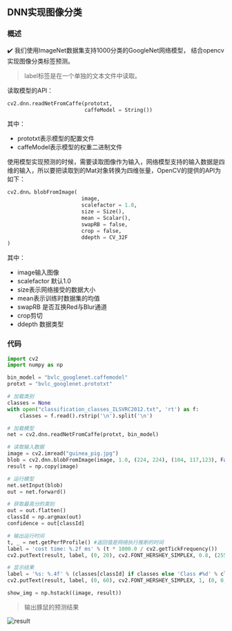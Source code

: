 ## DNN实现图像分类

### 概述

 ✔️ 我们使用ImageNet数据集支持1000分类的GoogleNet网络模型， 结合opencv实现图像分类标签预测。

>label标签是在一个单独的文本文件中读取。

读取模型的API：
```python
cv2.dnn.readNetFromCaffe(prototxt,
                         caffeModel = String())
```
其中：
- prototxt表示模型的配置文件
- caffeModel表示模型的权重二进制文件

使用模型实现预测的时候，需要读取图像作为输入，网络模型支持的输入数据是四维的输入，所以要把读取到的Mat对象转换为四维张量，OpenCV的提供的API为如下：

```python
cv2.dnn。blobFromImage(
                        image,
                        scalefactor = 1.0,
                        size = Size(),
                        mean = Scalar(),
                        swapRB = false,
                        crop = false,
                        ddepth = CV_32F 
)
```
其中：
- image输入图像
- scalefactor 默认1.0
- size表示网络接受的数据大小
- mean表示训练时数据集的均值
- swapRB 是否互换Red与Blur通道
- crop剪切
- ddepth 数据类型

### 代码
```python
import cv2
import numpy as np

bin_model = "bvlc_googlenet.caffemodel"
protxt = "bvlc_googlenet.prototxt"

# 加载类别
classes = None
with open("classification_classes_ILSVRC2012.txt", 'rt') as f:
    classes = f.read().rstrip('\n').split('\n')

# 加载模型
net = cv2.dnn.readNetFromCaffe(protxt, bin_model)

# 读取输入数据
image = cv2.imread("guinea_pig.jpg")
blob = cv2.dnn.blobFromImage(image, 1.0, (224, 224), (104, 117,123), False, crop=False)
result = np.copy(image)

# 运行模型
net.setInput(blob)
out = net.forward()

# 获取最高分的类别
out = out.flatten()
classId = np.argmax(out)
confidence = out[classId]

# 输出运行时间
t, _ = net.getPerfProfile() #返回值是网络执行推断的时间
label = 'cost time: %.2f ms' % (t * 1000.0 / cv2.getTickFrequency())
cv2.putText(result, label, (0, 20), cv2.FONT_HERSHEY_SIMPLEX, 0.8, (255, 255, 0), 2)

# 显示结果
label = '%s: %.4f' % (classes[classId] if classes else 'Class #%d' % classId, confidence)
cv2.putText(result, label, (0, 60), cv2.FONT_HERSHEY_SIMPLEX, 1, (0, 0, 255), 2)

show_img = np.hstack((image, result))
```
>输出豚鼠的预测结果

![result]('./result.jpg')